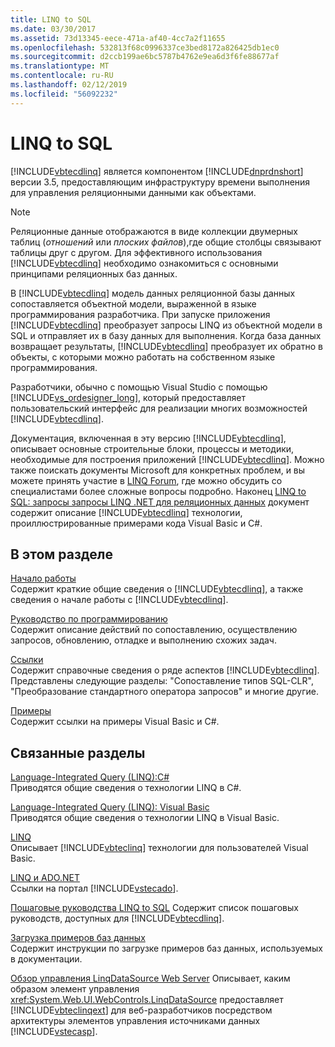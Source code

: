 ```yaml
---
title: LINQ to SQL
ms.date: 03/30/2017
ms.assetid: 73d13345-eece-471a-af40-4cc7a2f11655
ms.openlocfilehash: 532813f68c0996337ce3bed8172a826425db1ec0
ms.sourcegitcommit: d2ccb199ae6bc5787b4762e9ea6d3f6fe88677af
ms.translationtype: MT
ms.contentlocale: ru-RU
ms.lasthandoff: 02/12/2019
ms.locfileid: "56092232"
---
```

# <a name="linq-to-sql"></a>LINQ to SQL
[!INCLUDE[vbtecdlinq](../../../../../../includes/vbtecdlinq-md.md)] является компонентом [!INCLUDE[dnprdnshort](../../../../../../includes/dnprdnshort-md.md)] версии 3.5, предоставляющим инфраструктуру времени выполнения для управления реляционными данными как объектами.  
  
> [!NOTE]
>  Реляционные данные отображаются в виде коллекции двумерных таблиц (*отношений* или *плоских файлов*),где общие столбцы связывают таблицы друг с другом. Для эффективного использования [!INCLUDE[vbtecdlinq](../../../../../../includes/vbtecdlinq-md.md)] необходимо ознакомиться с основными принципами реляционных баз данных.  
  
 В [!INCLUDE[vbtecdlinq](../../../../../../includes/vbtecdlinq-md.md)] модель данных реляционной базы данных сопоставляется объектной модели, выраженной в языке программирования разработчика. При запуске приложения [!INCLUDE[vbtecdlinq](../../../../../../includes/vbtecdlinq-md.md)] преобразует запросы LINQ из объектной модели в SQL и отправляет их в базу данных для выполнения. Когда база данных возвращает результаты, [!INCLUDE[vbtecdlinq](../../../../../../includes/vbtecdlinq-md.md)] преобразует их обратно в объекты, с которыми можно работать на собственном языке программирования.  
  
 Разработчики, обычно с помощью Visual Studio с помощью [!INCLUDE[vs_ordesigner_long](../../../../../../includes/vs-ordesigner-long-md.md)], который предоставляет пользовательский интерфейс для реализации многих возможностей [!INCLUDE[vbtecdlinq](../../../../../../includes/vbtecdlinq-md.md)].  
  
 Документация, включенная в эту версию [!INCLUDE[vbtecdlinq](../../../../../../includes/vbtecdlinq-md.md)], описывает основные строительные блоки, процессы и методики, необходимые для построения приложений [!INCLUDE[vbtecdlinq](../../../../../../includes/vbtecdlinq-md.md)]. Можно также поискать документы Microsoft для конкретных проблем, и вы можете принять участие в [LINQ Forum](https://go.microsoft.com/fwlink/?LinkId=76488), где можно обсудить со специалистами более сложные вопросы подробно. Наконец [LINQ to SQL: запросы запросы LINQ .NET для реляционных данных](https://go.microsoft.com/fwlink/?LinkId=93205) документ содержит описание [!INCLUDE[vbtecdlinq](../../../../../../includes/vbtecdlinq-md.md)] технологии, проиллюстрированные примерами кода Visual Basic и C#.  
  
## <a name="in-this-section"></a>В этом разделе  
 [Начало работы](../../../../../../docs/framework/data/adonet/sql/linq/getting-started.md)  
 Содержит краткие общие сведения о [!INCLUDE[vbtecdlinq](../../../../../../includes/vbtecdlinq-md.md)], а также сведения о начале работы с [!INCLUDE[vbtecdlinq](../../../../../../includes/vbtecdlinq-md.md)].  
  
 [Руководство по программированию](../../../../../../docs/framework/data/adonet/sql/linq/programming-guide.md)  
 Содержит описание действий по сопоставлению, осуществлению запросов, обновлению, отладке и выполнению схожих задач.  
  
 [Ссылки](../../../../../../docs/framework/data/adonet/sql/linq/reference.md)  
 Содержит справочные сведения о ряде аспектов [!INCLUDE[vbtecdlinq](../../../../../../includes/vbtecdlinq-md.md)]. Представлены следующие разделы: "Сопоставление типов SQL-CLR", "Преобразование стандартного оператора запросов" и многие другие.  
  
 [Примеры](../../../../../../docs/framework/data/adonet/sql/linq/samples.md)  
 Содержит ссылки на примеры Visual Basic и C#.  
  
## <a name="related-sections"></a>Связанные разделы  
 [Language-Integrated Query (LINQ):C#](../../../../../csharp/programming-guide/concepts/linq/index.md)\
 Приводятся общие сведения о технологии LINQ в C#.
 
 [Language-Integrated Query (LINQ): Visual Basic](../../../../../visual-basic/programming-guide/concepts/linq/index.md)  
 Приводятся общие сведения о технологии LINQ в Visual Basic.
  
 [LINQ](../../../../../visual-basic/programming-guide/language-features/linq/index.md)  
 Описывает [!INCLUDE[vbteclinq](../../../../../../includes/vbteclinq-md.md)] технологии для пользователей Visual Basic.  
  
 [LINQ и ADO.NET](../../../../../../docs/framework/data/adonet/linq-and-ado-net.md)  
 Ссылки на портал [!INCLUDE[vstecado](../../../../../../includes/vstecado-md.md)].  
  
 [Пошаговые руководства LINQ to SQL](https://docs.microsoft.com/previous-versions/visualstudio/visual-studio-2008/bb386295(v=vs.90))  
 Содержит список пошаговых руководств, доступных для [!INCLUDE[vbtecdlinq](../../../../../../includes/vbtecdlinq-md.md)].  
  
 [Загрузка примеров баз данных](../../../../../../docs/framework/data/adonet/sql/linq/downloading-sample-databases.md)  
 Содержит инструкции по загрузке примеров баз данных, используемых в документации.  
  
 [Обзор управления LinqDataSource Web Server](https://docs.microsoft.com/previous-versions/aspnet/bb547113(v=vs.100))  
 Описывает, каким образом элемент управления <xref:System.Web.UI.WebControls.LinqDataSource> предоставляет [!INCLUDE[vbteclinqext](../../../../../../includes/vbteclinqext-md.md)] для веб-разработчиков посредством архитектуры элементов управления источниками данных [!INCLUDE[vstecasp](../../../../../../includes/vstecasp-md.md)].
